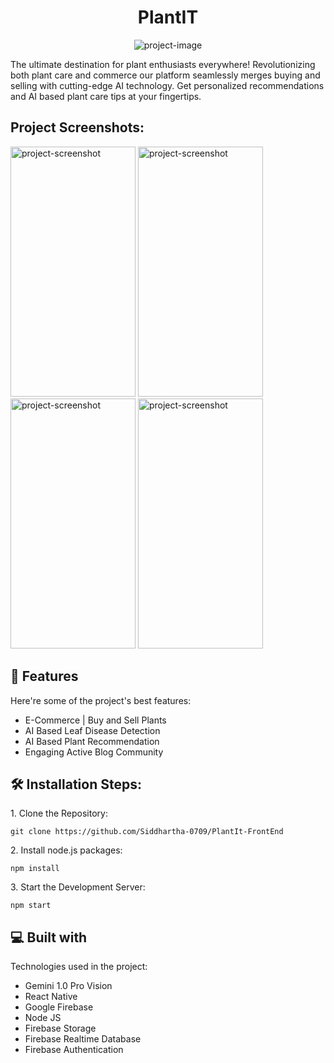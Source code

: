 <h1 align="center" id="title">PlantIT</h1>

<p align="center"><img src="https://socialify.git.ci/Siddhartha-0709/PlantIt-FrontEnd/image?description=1&amp;descriptionEditable=Buy%20%7C%20Sell%20%7C%20Engage%20%7C%20Care%0APlants%20with%20Ease%20&amp;font=Jost&amp;forks=1&amp;issues=1&amp;language=1&amp;logo=https%3A%2F%2Ffirebasestorage.googleapis.com%2Fv0%2Fb%2Fplantit-416016.appspot.com%2Fo%2Fothers%252FplantIT%2520(1).png%3Falt%3Dmedia%26token%3D6e03dce0-158b-412a-bee0-778baa0826c6&amp;name=1&amp;owner=1&amp;pattern=Charlie%20Brown&amp;pulls=1&amp;stargazers=1&amp;theme=Auto" alt="project-image"></p>

<p id="description">The ultimate destination for plant enthusiasts everywhere! Revolutionizing both plant care and commerce our platform seamlessly merges buying and selling with cutting-edge AI technology. Get personalized recommendations and AI based plant care tips at your fingertips.</p>

<h2>Project Screenshots:</h2>

<div style={{flexDirection:'row', justifyContent: 'center', alignItems:'center'}}>
  <img src="https://firebasestorage.googleapis.com/v0/b/plantit-416016.appspot.com/o/others%2Fphoto_6075693696956873090_y.jpg?alt=media&amp;token=a1631046-1a1a-4b30-8736-89cced3054bd" alt="project-screenshot" width="200" height="400/">
  
  <img src="https://firebasestorage.googleapis.com/v0/b/plantit-416016.appspot.com/o/others%2Fphoto_6075693696956873095_y.jpg?alt=media&amp;token=f9a59c04-4651-4ac3-890d-ce2552aa2dec" alt="project-screenshot" width="200" height="400/">
  
  <img src="https://firebasestorage.googleapis.com/v0/b/plantit-416016.appspot.com/o/others%2Fphoto_6075693696956873092_y.jpg?alt=media&amp;token=a173cef1-27b1-430f-89a7-df666ccef01e" alt="project-screenshot" width="200" height="400/">
  
  <img src="https://firebasestorage.googleapis.com/v0/b/plantit-416016.appspot.com/o/others%2Fphoto_6075693696956873093_y.jpg?alt=media&amp;token=05361aeb-9a47-4ce2-ae75-0cbfedfbd25f" alt="project-screenshot" width="200" height="400/">
  
</div>

  
  
<h2>🧐 Features</h2>

Here're some of the project's best features:

*   E-Commerce | Buy and Sell Plants
*   AI Based Leaf Disease Detection
*   AI Based Plant Recommendation
*   Engaging Active Blog Community

<h2>🛠️ Installation Steps:</h2>

<p>1. Clone the Repository:</p>

```
git clone https://github.com/Siddhartha-0709/PlantIt-FrontEnd
```

<p>2. Install node.js packages:</p>

```
npm install
```

<p>3. Start the Development Server:</p>

```
npm start
```

  
  
<h2>💻 Built with</h2>

Technologies used in the project:

*   Gemini 1.0 Pro Vision
*   React Native
*   Google Firebase
*   Node JS
*   Firebase Storage
*   Firebase Realtime Database
*   Firebase Authentication
